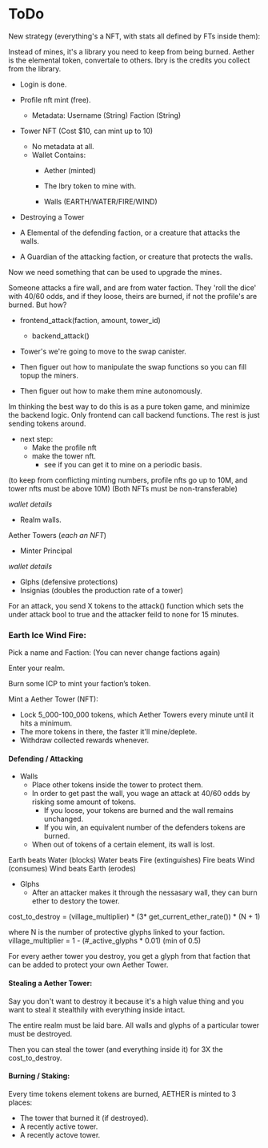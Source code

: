 # ToDo

New strategy (everything's a NFT, with stats all defined by FTs inside them):


Instead of mines, it's a library you need to keep from being burned.
Aether is the elemental token, convertale to others.
lbry is the credits you collect from the library.

- Login is done.
- Profile nft mint (free).
  - Metadata:
    Username (String)
    Faction (String)


- Tower NFT (Cost $10, can mint up to 10)
  - No metadata at all.
  - Wallet Contains:
    - Aether (minted)
    - The lbry token to mine with.





    - Walls (EARTH/WATER/FIRE/WIND)


- Destroying a Tower
 - A Elemental of the defending faction, or a creature that attacks the walls.
 - A Guardian of the attacking faction, or creature that protects the walls.


Now we need something that can be used to upgrade the mines.





Someone attacks a fire wall, and are from water faction. They 'roll the dice' with 40/60 odds, and if they loose, theirs are burned, if not the profile's are burned. But how?
  - frontend_attack(faction, amount, tower_id)
    - backend_attack()


- Tower's we're going to move to the swap canister.
- Then figuer out how to manipulate the swap functions so you can fill topup the miners.
- Then figuer out how to make them mine autonomously.




Im thinking the best way to do this is as a pure token game, and minimize the backend logic. Only frontend can call backend functions. The rest is just sending tokens around.

- next step: 
  - Make the profile nft
  - make the tower nft.
    - see if you can get it to mine on a periodic basis.


(to keep from conflicting minting numbers, profile nfts go up to 10M, and tower nfts must be above 10M)
(Both NFTs must be non-transferable)

  *wallet details*
  - Realm walls.

Aether Towers (*each an NFT*)
  - Minter Principal

  *wallet details*
  - Glphs     (defensive protections)
  - Insignias (doubles the production rate of a tower)





For an attack, you send X tokens to the attack() function which sets the under attack bool to true and the attacker feild to none for 15 minutes.



### Earth Ice Wind Fire:

Pick a name and Faction: (You can never change factions again)

Enter your realm.

Burn some ICP to mint your faction’s token.

Mint a Aether Tower (NFT):
  - Lock 5_000-100_000 tokens, which Aether Towers every minute until it hits a minimum.
  - The more tokens in there, the faster it'll mine/deplete.
  - Withdraw collected rewards whenever.

#### Defending / Attacking

  - Walls
    - Place other tokens inside the tower to protect them.
    - In order to get past the wall, you wage an attack at 40/60 odds by risking some amount of tokens.
      - If you loose, your tokens are burned and the wall remains unchanged.
      - If you win, an equivalent number of the defenders tokens are burned.
    - When out of tokens of a certain element, its wall is lost.


Earth beats Water (blocks)
Water beats Fire (extinguishes)
Fire beats Wind (consumes)
Wind beats Earth (erodes)


  - Glphs
    - After an attacker makes it through the nessasary wall, they can burn ether to destory the tower.

cost_to_destroy = (village_multiplier) * (3* get_current_ether_rate()) * (N + 1)

where N is the number of protective glyphs linked to your faction.
village_multiplier = 1 - (#_active_glyphs * 0.01) (min of 0.5)

For every aether tower you destroy, you get a glyph from that faction that can be added to protect your own Aether Tower.

#### Stealing a Aether Tower:

Say you don't want to destroy it because it's a high value thing and you want to steal it stealthily with everything inside intact.

The entire realm must be laid bare. All walls and glyphs of a particular tower must be destroyed.

Then you can steal the tower (and everything inside it) for 3X the cost_to_destroy.

#### Burning / Staking:

Every time tokens element tokens are burned, AETHER is minted to 3 places:
  - The tower that burned it (if destroyed).
  - A recently active tower.
  - A recently actove tower.

